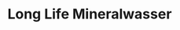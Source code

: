 ---
title: "Long Life Mineralwasser"
url: /bad-radkersburg/long-life-mineralwasser/
shop: Getränke
---